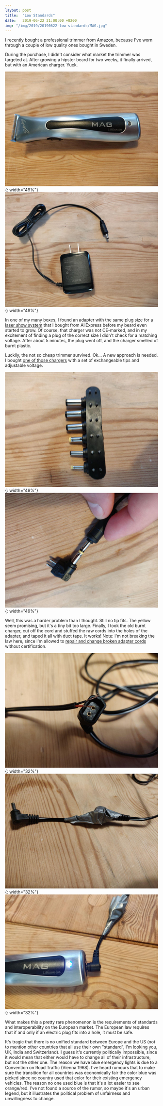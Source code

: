 ```yaml
---
layout: post
title:  "Low Standards"
date:   2019-06-22 21:00:00 +0200
img: "/img/2019/20190622-low-standards/MAG.jpg"
---
```


I recently bought a professional trimmer from Amazon, because I've worn through a couple of low quality ones bought in Sweden.

During the purchase, I didn't consider what market the trimmer was targeted at. After growing a hipster beard for two weeks, it finally arrived, but with an American charger. Yuck.

![MAG](/img/2019/20190622-low-standards/MAG.jpg){: width="49%"}
![american](/img/2019/20190622-low-standards/american.jpg){: width="49%"}

In one of my many boxes, I found an adapter with the same plug size for a [laser show system](https://www.youtube.com/watch?v=vg1-ePrf0UA) that I bought from AliExpress before my beard even started to grow. Of course, that charger was not CE-marked, and in my excitement of finding a plug of the correct size I didn't check for a matching voltage. After about 5 minutes, the plug went off, and the charger smelled of burnt plastic.

Luckily, the not so cheap trimmer survived. Ok... A new approach is needed. I bought [one of those chargers](https://www.kjell.com/se/produkter/el-verktyg/stromforsorjning/nataggregat/ac-dc/stallbar-utspanning/stallbar-natadapter-3-12-v-(dc)-7-2-w-p44252) with a set of exchangeable tips and adjustable voltage.

![tips](/img/2019/20190622-low-standards/tips.jpg){: width="49%"}
![too_large](/img/2019/20190622-low-standards/too_large.jpg){: width="49%"}


Well, this was a harder problem than I thought. Still no tip fits. The yellow seem promising, but it's a tiny bit too large. Finally, I took the old burnt charger, cut off the cord and stuffed the raw cords into the holes of the adapter, and taped it all with duct tape. It works! Note: I'm not breaking the law here, since I'm allowed to [repair and change broken adapter cords](https://www.elsakerhetsverket.se/privatpersoner/detta-far-du-gora-sjalv/) without certification.

![raw_cords](/img/2019/20190622-low-standards/raw_cords.jpg){: width="32%"}
![duct](/img/2019/20190622-low-standards/duct.jpg){: width="32%"}
![working](/img/2019/20190622-low-standards/working.jpg){: width="32%"}


What makes this a pretty rare phenomenon is the requirements of standards and interoperability on the European market. The European law requires that if and only if an electric plug fits into a hole, it must be safe.

It's tragic that there is no unified standard between Europe and the US (not to mention other countries that all use their own "standard", I'm looking you, UK, India and Switzerland). I guess it's currently politically impossible, since it would mean that either would have to change all of their infrastructure, but not the other one. The reason we have blue emergency lights is due to a Convention on Road Traffic (Vienna 1968). I've heard rumours that to make sure the transition for all countries was economically fair the color blue was picked since no country used that color for their existing emergency vehicles. The reason no one used blue is that it's a lot easier to see orange/red. I've not found a source of the rumor, so maybe it's an urban legend, but it illustrates the political problem of unfairness and unwillingness to change.
